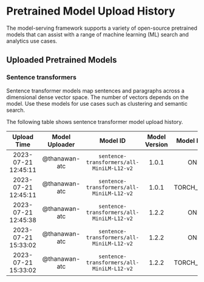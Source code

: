 # Pretrained Model Upload History

The model-serving framework supports a variety of open-source pretrained models that can assist with a range of machine learning (ML) search and analytics use cases. 


## Uploaded Pretrained Models


### Sentence transformers

Sentence transformer models map sentences and paragraphs across a dimensional dense vector space. The number of vectors depends on the model. Use these models for use cases such as clustering and semantic search. 

The following table shows sentence transformer model upload history.

[//]: # (This may be the most platform independent comment)

|Upload Time|Model Uploader|Model ID|Model Version|Model Format|Embedding Dimension|Pooling Mode|
| :---: | :---: | :---: | :---: | :---: | :---: | :---: |
|2023-07-21 12:45:11|@thanawan-atc|`sentence-transformers/all-MiniLM-L12-v2`|1.0.1|ONNX|Default|Default|
|2023-07-21 12:45:11|@thanawan-atc|`sentence-transformers/all-MiniLM-L12-v2`|1.0.1|TORCH_SCRIPT|Default|Default|
|2023-07-21 12:45:38|@thanawan-atc|`sentence-transformers/all-MiniLM-L12-v2`|1.2.2|ONNX|Default|Default|
|2023-07-21 15:33:02|@thanawan-atc|`sentence-transformers/all-MiniLM-L12-v2`|1.2.2|ONNX|Default|Default|
|2023-07-21 15:33:02|@thanawan-atc|`sentence-transformers/all-MiniLM-L12-v2`|1.2.2|TORCH_SCRIPT|Default|Default|
